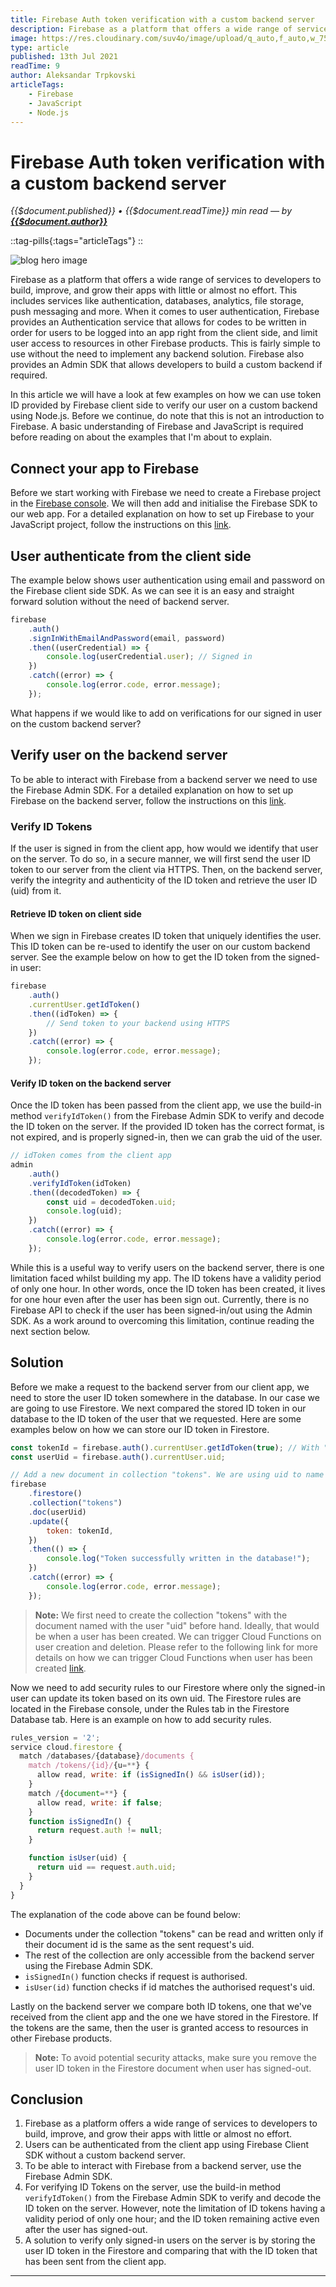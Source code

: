 ```yaml
---
title: Firebase Auth token verification with a custom backend server
description: Firebase as a platform that offers a wide range of services to developers to build, improve, and grow their apps with little or almost no effort. This includes services like authentication, databases,  analytics, file storage, push messaging and more. When it comes to user authentication, Firebase provides an Authentication service that allows for codes to be written in order for users to be logged into an app right from the client side, and limit user access to resources in other Firebase products. This is fairly simple to use without the need to implement any backend solution. Firebase also provides an Admin SDK that allows developers to build a custom backend if required.
image: https://res.cloudinary.com/suv4o/image/upload/q_auto,f_auto,w_750,e_sharpen:100/v1626001455/blog/firebase-authentication-token-verification-with-a-custom-backend-server
type: article
published: 13th Jul 2021
readTime: 9
author: Aleksandar Trpkovski
articleTags:
    - Firebase
    - JavaScript
    - Node.js
---
```


# Firebase Auth token verification with a custom backend server

_{{$document.published}} • {{$document.readTime}} min read — by **[{{$document.author}}](/)**_

::tag-pills{:tags="articleTags"}
::

![blog hero image](https://res.cloudinary.com/suv4o/image/upload/q_auto,f_auto,w_750,e_sharpen:100/v1626001455/blog/firebase-authentication-token-verification-with-a-custom-backend-server)

Firebase as a platform that offers a wide range of services to developers to build, improve, and grow their apps with little or almost no effort. This includes services like authentication, databases, analytics, file storage, push messaging and more. When it comes to user authentication, Firebase provides an Authentication service that allows for codes to be written in order for users to be logged into an app right from the client side, and limit user access to resources in other Firebase products. This is fairly simple to use without the need to implement any backend solution. Firebase also provides an Admin SDK that allows developers to build a custom backend if required.

In this article we will have a look at few examples on how we can use token ID provided by Firebase client side to verify our user on a custom backend using Node.js. Before we continue, do note that this is not an introduction to Firebase. A basic understanding of Firebase and JavaScript is required before reading on about the examples that I'm about to explain.

## Connect your app to Firebase

Before we start working with Firebase we need to create a Firebase project in the [Firebase console](https://console.firebase.google.com/?authuser=0). We will then add and initialise the Firebase SDK to our web app. For a detailed explanation on how to set up Firebase to your JavaScript project, follow the instructions on this [link](https://firebase.google.com/docs/web/setup).

## User authenticate from the client side

The example below shows user authentication using email and password on the Firebase client side SDK. As we can see it is an easy and straight forward solution without the need of backend server.

```js
firebase
    .auth()
    .signInWithEmailAndPassword(email, password)
    .then((userCredential) => {
        console.log(userCredential.user); // Signed in
    })
    .catch((error) => {
        console.log(error.code, error.message);
    });
```

What happens if we would like to add on verifications for our signed in user on the custom backend server?

## Verify user on the backend server

To be able to interact with Firebase from a backend server we need to use the Firebase Admin SDK. For a detailed explanation on how to set up Firebase on the backend server, follow the instructions on this [link](https://firebase.google.com/docs/admin/setup).

### Verify ID Tokens

If the user is signed in from the client app, how would we identify that user on the server. To do so, in a secure manner, we will first send the user ID token to our server from the client via HTTPS. Then, on the backend server, verify the integrity and authenticity of the ID token and retrieve the user ID (uid) from it.

#### Retrieve ID token on client side

When we sign in Firebase creates ID token that uniquely identifies the user. This ID token can be re-used to identify the user on our custom backend server. See the example below on how to get the ID token from the signed-in user:

```js
firebase
    .auth()
    .currentUser.getIdToken()
    .then((idToken) => {
        // Send token to your backend using HTTPS
    })
    .catch((error) => {
        console.log(error.code, error.message);
    });
```

#### Verify ID token on the backend server

Once the ID token has been passed from the client app, we use the build-in method `verifyIdToken()` from the Firebase Admin SDK to verify and decode the ID token on the server. If the provided ID token has the correct format, is not expired, and is properly signed-in, then we can grab the uid of the user.

```js
// idToken comes from the client app
admin
    .auth()
    .verifyIdToken(idToken)
    .then((decodedToken) => {
        const uid = decodedToken.uid;
        console.log(uid);
    })
    .catch((error) => {
        console.log(error.code, error.message);
    });
```

While this is a useful way to verify users on the backend server, there is one limitation faced whilst building my app. The ID tokens have a validity period of only one hour. In other words, once the ID token has been created, it lives for one hour even after the user has been sign out. Currently, there is no Firebase API to check if the user has been signed-in/out using the Admin SDK. As a work around to overcoming this limitation, continue reading the next section below.

## Solution

Before we make a request to the backend server from our client app, we need to store the user ID token somewhere in the database. In our case we are going to use Firestore. We next compared the stored ID token in our database to the ID token of the user that we requested. Here are some examples below on how we can store our ID token in Firestore.

```js
const tokenId = firebase.auth().currentUser.getIdToken(true); // With "true", we force refresh of new token
const userUid = firebase.auth().currentUser.uid;

// Add a new document in collection "tokens". We are using uid to name the document
firebase
    .firestore()
    .collection("tokens")
    .doc(userUid)
    .update({
        token: tokenId,
    })
    .then(() => {
        console.log("Token successfully written in the database!");
    })
    .catch((error) => {
        console.log(error.code, error.message);
    });
```

> **Note:** We first need to create the collection "tokens" with the document named with the user "uid" before hand. Ideally, that would be when a user has been created. We can trigger Cloud Functions on user creation and deletion. Please refer to the following link for more details on how we can trigger Cloud Functions when user has been created [link](https://firebase.google.com/docs/functions/auth-events).

Now we need to add security rules to our Firestore where only the signed-in user can update its token based on its own uid. The Firestore rules are located in the Firebase console, under the Rules tab in the Firestore Database tab. Here is an example on how to add security rules.

```js
rules_version = '2';
service cloud.firestore {
  match /databases/{database}/documents {
    match /tokens/{id}/{u=**} {
      allow read, write: if (isSignedIn() && isUser(id));
    }
    match /{document=**} {
      allow read, write: if false;
    }
    function isSignedIn() {
      return request.auth != null;
    }

    function isUser(uid) {
      return uid == request.auth.uid;
    }
  }
}
```

The explanation of the code above can be found below:

-   Documents under the collection "tokens" can be read and written only if their document id is the same as the sent request's uid.
-   The rest of the collection are only accessible from the backend server using the Firebase Admin SDK.
-   `isSignedIn()` function checks if request is authorised.
-   `isUser(id)` function checks if id matches the authorised request's uid.

Lastly on the backend server we compare both ID tokens, one that we've received from the client app and the one we have stored in the Firestore. If the tokens are the same, then the user is granted access to resources in other Firebase products.

> **Note:** To avoid potential security attacks, make sure you remove the user ID token in the Firestore document when user has signed-out.

## Conclusion

1. Firebase as a platform offers a wide range of services to developers to build, improve, and grow their apps with little or almost no effort.
2. Users can be authenticated from the client app using Firebase Client SDK without a custom backend server.
3. To be able to interact with Firebase from a backend server, use the Firebase Admin SDK.
4. For verifying ID Tokens on the server, use the build-in method `verifyIdToken()` from the Firebase Admin SDK to verify and decode the ID token on the server. However, note the limitation of ID tokens having a validity period of only one hour; and the ID token remaining active even after the user has signed-out.
5. A solution to verify only signed-in users on the server is by storing the user ID token in the Firestore and comparing that with the ID token that has been sent from the client app.

---

